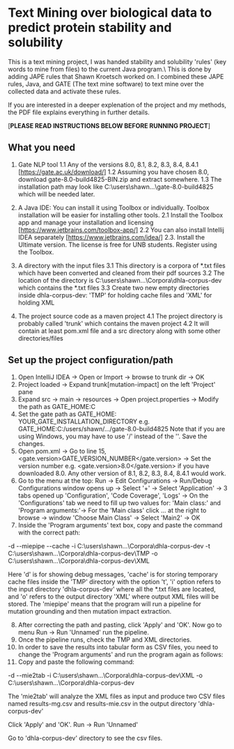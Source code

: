 # Text Mining over biological data to predict protein stability and solubility
  
  This is a text mining project, I was handed stability and solubility 'rules' (key words to mine from files) to the current Java program.\ 
  This is done by adding JAPE rules that Shawn Kroetsch worked on. 
  I combined these JAPE rules, Java, and GATE (The text mine software) to text mine over the collected data and activate these rules. 
  
  If you are interested in a deeper explenation of the project and my methods, the PDF file explains everything in further details.
  
  [**PLEASE READ INSTRUCTIONS BELOW BEFORE RUNNING PROJECT**]
  
  What you need
-------------
1. Gate NLP tool
1.1 Any of the versions 8.0, 8.1, 8.2, 8.3, 8.4, 8.4.1 [https://gate.ac.uk/download/]
1.2 Assuming you have chosen 8.0, download gate-8.0-build4825-BIN.zip and extract somewhere.
1.3 The installation path may look like C:\users\shawn\...\gate-8.0-build4825 which will be needed later.

2. A Java IDE: You can install it using Toolbox or individually. Toolbox installation will be easier for installing other tools.
2.1 Install the Toolbox app and manage your installation and licensing [https://www.jetbrains.com/toolbox-app/]
2.2 You can also install Intellij IDEA separately [https://www.jetbrains.com/idea/]
2.3. Install the Ultimate version. The license is free for UNB students. Register using the Toolbox.

3. A directory with the input files
3.1 This directory is a corpora of *.txt files which have been converted and cleaned from their pdf sources
3.2 The location of the directory is C:\users\shawn\...\Corpora\dhla-corpus-dev which contains the *.txt files
3.3 Create two new empty directories inside dhla-corpus-dev: 'TMP' for holding cache files and 'XML' for holding XML

4. The project source code as a maven project
4.1 The project directory is probably called 'trunk' which contains the maven project
4.2 It will contain at least pom.xml file and a src directory along with some other directories/files

Set up the project configuration/path
-------------------------------------
1. Open IntelliJ IDEA -> Open or Import -> browse to trunk dir -> OK
2. Project loaded -> Expand trunk[mutation-impact] on the left 'Project' pane
3. Expand src -> main -> resources -> Open project.properties -> Modify the path as GATE_HOME:C
4. Set the gate path as GATE_HOME: YOUR_GATE_INSTALLATION_DIRECTORY e.g. GATE_HOME:C:/users/shawn/.../gate-8.0-build4825
   Note that if you are using Windows, you may have to use '/' instead of the '\'. Save the changes.
5. Open pom.xml -> Go to line 15, <gate.version>GATE_VERSION_NUMBER</gate.version> -> Set the version number e.g.
<gate.version>8.0</gate.version> if you have downloaded 8.0. Any other version of 8.1, 8.2, 8.3, 8.4, 8.4.1 would work.
6. Go to the menu at the top: Run -> Edit Configurations -> Run/Debug Configurations window opens up ->
   Select '+' -> Select 'Application' -> 3 tabs opened up 'Configuration', 'Code Coverage', 'Logs' ->
   On the 'Configurations' tab we need to fill up two values for: 'Main class:' and 'Program arguments:'->
   For the 'Main class' click ... at the right to browse -> window 'Choose Main Class' -> Select 'Main2' -> OK
7. Inside the 'Program arguments' text box, copy and paste the command with the correct path:

-d --miepipe  --cache -i C:\users\shawn\...\Corpora\dhla-corpus-dev -t C:\users\shawn\...\Corpora\dhla-corpus-dev\TMP -o C:\users\shawn\...\Corpora\dhla-corpus-dev\XML

Here 'd' is for showing debug messages, 'cache' is for storing temporary cache files inside the 'TMP' directory with the option 't',
'i' option refers to the input directory 'dhla-corpus-dev' where all the *.txt files are located, and 'o' refers to the output directory
'XML' where output XML files will be stored. The 'miepipe' means that the program will run a pipeline for mutation grounding and then mutation
impact extraction.

8. After correcting the path and pasting, click 'Apply' and 'OK'. Now go to menu Run -> Run 'Unnamed' run the pipeline.
9. Once the pipeline runs, check the TMP and XML directories.
10. In order to save the results into tabular form as CSV files, you need to change the 'Program arguments' and run the program again as follows:
11. Copy and paste the following command:

-d --mie2tab -i C:\users\shawn\...\Corpora\dhla-corpus-dev\XML -o C:\users\shawn\...\Corpora\dhla-corpus-dev

The 'mie2tab' will analyze the XML files as input and produce two CSV files named results-mg.csv and results-mie.csv in the output directory 'dhla-corpus-dev'

Click 'Apply' and 'OK'. Run -> Run 'Unnamed'

Go to 'dhla-corpus-dev' directory to see the csv files.
